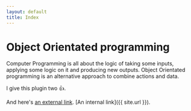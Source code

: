 ```yaml
---
layout: default
title: Index
---
```


# Object Orientated programming

Computer Programming is all about the logic of taking some inputs, applying some logic on it and producing new outputs. Object Orientated programming is an alternative approach to combine actions and data.


I give this plugin two :+1:.

And here's [an external link](http://projectcodex.co/). [An internal link]({{ site.url }}).
